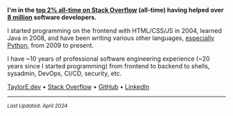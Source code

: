 <!--
source  of truth: https://stackoverflow.com/users/149428/taylor-d-edmiston
-->

**I'm in the [top 2% all-time on Stack Overflow](https://stackexchange.com/leagues/1/alltime/stackoverflow/2008-07-31/149428?sort=reputationchange#149428) (all-time) having helped over [8 million](https://stackoverflow.com/users/149428/taylor-edmiston?tab=topactivity) software developers.**

I started programming on the frontend with HTML/CSS/JS in 2004, learned Java in 2008, and have been writing various other languages, [especially Python](https://xkcd.com/353/), from 2009 to present.

I have ~10 years of professional software engineering experience (~20 years since I started programming) from frontend to backend to shells, sysadmin, DevOps, CI/CD, security, etc.

[TaylorE.dev](https://taylore.dev) •
[Stack Overflow](https://stackoverflow.com/users/149428/taylor-d-edmiston?tab=profile) •
[GitHub](https://github.com/tedmiston) •
[LinkedIn](https://www.linkedin.com/in/tedmiston/)

---

<small>*Last Updated: April 2024*</small>

